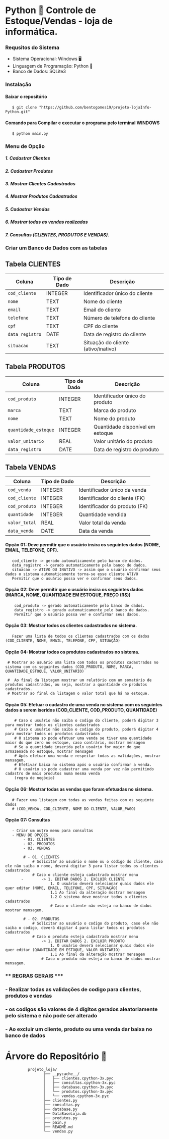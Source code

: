 # Python 🐍 Controle de Estoque/Vendas - loja de informática.

### Requsitos do Sistema
 - Sistema Operacional: Windows 🖥
 - Linguagem de Programação: Python 🐍
 - Banco de Dados: SQLite3 
 
### Instalação

#### Baixar o repositório
       $ git clone "https://github.com/bentogomes19/projeto-lojaInfo-Python.git"
#### Comando para Compilar e executar o programa pelo terminal WINDOWS
       $ python main.py

### Menu de Opção
##### 1. Cadastrar Clientes 
##### 2. Cadastrar Produtos 
##### 3. Mostrar Clientes Cadastrados
##### 4. Mostrar Produtos Cadastrados
##### 5. Cadastrar Vendas 
##### 6. Mostrar todas as vendas realizadas
##### 7. Consultas (CLIENTES, PRODUTOS E VENDAS).

### Criar um Banco de Dados com as tabelas

 ## Tabela CLIENTES

| Coluna          | Tipo de Dado | Descrição                          |
|-----------------|--------------|------------------------------------|
| `cod_cliente`   | INTEGER      | Identificador único do cliente      |
| `nome`          | TEXT         | Nome do cliente                     |
| `email`         | TEXT         | Email do cliente                    |
| `telefone`      | TEXT         | Número de telefone do cliente       |
| `cpf`           | TEXT         | CPF do cliente                      |
| `data_registro` | DATE         | Data de registro do cliente         |
| `situacao`      | TEXT         | Situação do cliente (ativo/inativo) |


## Tabela PRODUTOS

| Coluna              | Tipo de Dado | Descrição                         |
|---------------------|--------------|-----------------------------------|
| `cod_produto`       | INTEGER      | Identificador único do produto     |
| `marca`             | TEXT         | Marca do produto                  |
| `nome`              | TEXT         | Nome do produto                   |
| `quantidade_estoque`| INTEGER      | Quantidade disponível em estoque  |
| `valor_unitario`    | REAL         | Valor unitário do produto         |
| `data_registro`     | DATE         | Data de registro do produto       |

## Tabela VENDAS

| Coluna         | Tipo de Dado | Descrição                        |
|----------------|--------------|----------------------------------|
| `cod_venda`    | INTEGER      | Identificador único da venda      |
| `cod_cliente`  | INTEGER      | Identificador do cliente (FK)     |
| `cod_produto`  | INTEGER      | Identificador do produto (FK)     |
| `quantidade`   | INTEGER      | Quantidade vendida                |
| `valor_total`  | REAL         | Valor total da venda              |
| `data_venda`   | DATE         | Data da venda                     |

#### Opção 01: Deve permitir que o usuário insira os seguintes dados (NOME, EMAIL, TELEFONE, CPF).
       cod_cliente -> gerado automaticamente pelo banco de dados.
       data_registro -> gerado automaticamente pelo banco de dados.
       situacao -> ATIVO OU INATIVO -> assim que o usuário confirmar seus dados o sistema automaticamente torna-se esse cliente ATIVO
       Permitir que o usuário possa ver e confirmar seus dados.
    
#### Opção 02: Deve permitir que o usuário insira os seguintes dados (MARCA, NOME, QUANTIDADE EM ESTOQUE, PREÇO (R$))
        cod_produto -> gerado automaticamente pelo banco de dados.
        data_registro -> gerado automaticamente pelo banco de dados.
        Permitir que o usuário possa ver e confirmar seus dados.

#### Opção 03: Mostrar todos os clientes cadastrados no sistema.
       Fazer uma lista de todos os clientes cadastrados com os dados (COD_CLIENTE, NOME, EMAIL, TELEFONE, CPF, SITUAÇÃO)

#### Opção 04: Mostrar todos os produtos cadastrados no sistema.
     # Mostrar ao usuário uma lista com todos os produtos cadastrados no sistema com os seguintes dados (COD_PRODUTO, NOME, MARCA, QUANTIDADE_ESTOQUE, VALOR_UNITARIO)

     #  Ao final da listagem mostrar um relatório com um somatório de produtos cadastrados, ou seja, mostrar a quantidade de produtos cadastrados.
     # Mostrar ao final da listagem o valor total que há no estoque.

#### Opção 05: Efetuar o cadastro de uma venda no sistema com os seguintes dados a serem iseridos (COD_CLIENTE, COD_PRODUTO, QUANTIDADE)
        # Caso o usuário não saiba o codigo do cliente, poderá digitar 3 para mostrar todos os clientes cadastrados
        # Caso o usuário não saiba o codigo do produto, poderá digitar 4 para mostrar todos os produtos cadastrados
        # O sistema so pode efetuar uma venda se tiver uma quantidade maior do que zero no estoque, caso contrário, mostrar mensagem
        # Se a quantidade inserida pelo usuário for maior do que armazenada no estoque, mostrar mensagem
        # Após efetuar uma venda e respeitar todas as validações, mostrar mensagem.
        # Efetivar baixa no sistema após o usuário confirmar a venda.
        # O usuário so pode cadastrar uma venda por vez não permitindo cadastro de mais produtos numa mesma venda
        (regra de negócio)

#### Opção 06: Mostrar todas as vendas que foram efetuadas no sistema.
       # Fazer uma listagem com todas as vendas feitas com os seguinte dados 
       # (COD_VENDA, COD_CLIENTE, NOME DO CLIENTE, VALOR_PAGO)

#### Opção 07: Consultas
       - Criar um outro menu para consultas
       - MENU DE OPÇÕES
            - 01. CLIENTES
            - 02. PRODUTOS
            - 03. VENDAS
       
            # - 01. CLIENTES
                # Solicitar ao usuário o nome ou o codigo do cliente, caso ele não saiba o nome, deverá digitar 3 para listar todos os clientes cadastrados
                # Caso o cliente esteja cadastrado mostrar menu
           -        -> 1. EDITAR DADOS 2. EXCLUIR CLIENTE
                        1. O usuário deverá selecionar quais dados ele quer editar (NOME, EMAIL, TELEFONE, CPF, SITUAÇÃO)
                        1.1 Ao final da alteração mostrar mensagem
                        1.2 O sistema deve mostrar todos o clientes cadastrados
                        # Caso o cliente não esteja no banco de dados mostrar mensagem.

            # - 02. PRODUTOS
                # Solicitar ao usuário o codigo do produto, caso ele não saiba o codigo, deverá digitar 4 para listar todos os produtos cadastrados
                # Caso o produto esteja cadastrado mostrar menu
                    -> 1. EDITAR DADOS 2. EXCLUIR PRODUTO
                        1. O usuário deverá selecionar quais dados ele quer editar (QUANTIDADE EM ESTOQUE, VALOR UNITÁRIO)
                        1.1 Ao final da alteração mostrar mensagem
                    # Caso o produto não esteja no banco de dados mostrar mensagem.

### ** REGRAS GERAIS ***
### - Realizar todas as validações de codigo para clientes, produtos e vendas
### - os codigos são valores de 4 dígitos gerados aleatoriamente pelo sistema e não pode ser alterado
### - Ao excluir um cliente, produto ou uma venda dar baixa no banco de dados


# Árvore do Repositório 🌲
              projeto_loja/
                     ├── __pycache__/
                     │   ├── clientes.cpython-3x.pyc
                     │   ├── consultas.cpython-3x.pyc
                     │   ├── database.cpython-3x.pyc
                     │   └── produtos.cpython-3x.pyc
                     │   └── vendas.cpython-3x.pyc
                     ├── clientes.py
                     ├── consultas.py
                     ├── database.py
                     ├── DataBaseLoja.db
                     ├── produtos.py
                     ├── pain.y
                     ├── README.md
                     └── vendas.py



